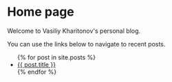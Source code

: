 # Home page

Welcome to Vasiliy Kharitonov's personal blog.

You can use the links below to navigate to recent posts.

<ul>
  {% for post in site.posts %}
    <li>
      <a href="{{ post.url }}">{{ post.title }}</a>
    </li>
  {% endfor %}
</ul>

